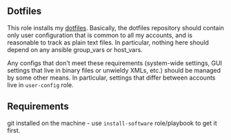Dotfiles
--------

This role installs my [dotfiles](github.com/janek-warchol/my-dotfiles).
Basically, the dotfiles repository should contain only user configuration
that is common to all my accounts, and is reasonable to track as plain
text files.  In particular, nothing here should depend on any ansible
group_vars or host_vars.

Any configs that don't meet these requirements (system-wide settings, GUI
settings that live in binary files or unwieldy XMLs, etc.) should be
managed by some other means.  In particular, settings that differ between
accounts live in `user-config` role.



Requirements
------------

git installed on the machine - use `install-software` role/playbook to get
it first.

